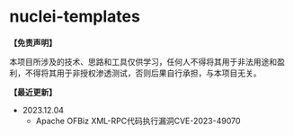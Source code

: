 # nuclei-templates
**【免责声明】**<br>

本项目所涉及的技术、思路和工具仅供学习，任何人不得将其用于非法用途和盈利，不得将其用于非授权渗透测试，否则后果自行承担，与本项目无关。

**【最近更新】**

- 2023.12.04
    - Apache OFBiz XML-RPC代码执行漏洞CVE-2023-49070

